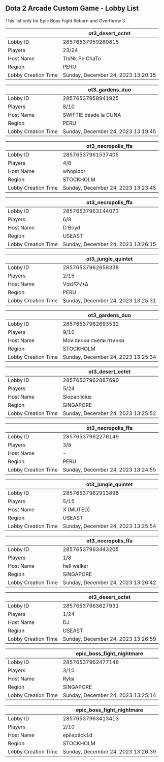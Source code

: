 ## Dota 2 Arcade Custom Game - Lobby List

This list only for Epic Boss Fight Reborn and Overthrow 3

|  | ot3_desert_octet |
| ------ | ------ |
| Lobby ID | 28576537959260815 |
| Players | 23/24 |
| Host Name | ThiNk Pe ChaTo |
| Region | PERU |
| Lobby Creation Time | Sunday, December 24, 2023 13:20:15 |


|  | ot3_gardens_duo |
| ------ | ------ |
| Lobby ID | 28576537958941925 |
| Players | 8/10 |
| Host Name | SWIFTIE desde la CUNA |
| Region | PERU |
| Lobby Creation Time | Sunday, December 24, 2023 13:19:45 |


|  | ot3_necropolis_ffa |
| ------ | ------ |
| Lobby ID | 28576537961537405 |
| Players | 4/8 |
| Host Name | whopidor |
| Region | STOCKHOLM |
| Lobby Creation Time | Sunday, December 24, 2023 13:23:45 |


|  | ot3_necropolis_ffa |
| ------ | ------ |
| Lobby ID | 28576537963144073 |
| Players | 6/8 |
| Host Name | D'Boyd |
| Region | USEAST |
| Lobby Creation Time | Sunday, December 24, 2023 13:26:15 |


|  | ot3_jungle_quintet |
| ------ | ------ |
| Lobby ID | 28576537962658338 |
| Players | 2/15 |
| Host Name | Vάιŝ♡√•∆ |
| Region | PERU |
| Lobby Creation Time | Sunday, December 24, 2023 13:25:31 |


|  | ot3_gardens_duo |
| ------ | ------ |
| Lobby ID | 28576537962693532 |
| Players | 9/10 |
| Host Name | Мои яички съели птички |
| Region | STOCKHOLM |
| Lobby Creation Time | Sunday, December 24, 2023 13:25:34 |


|  | ot3_desert_octet |
| ------ | ------ |
| Lobby ID | 28576537962887690 |
| Players | 5/24 |
| Host Name | Siopaolicius |
| Region | SINGAPORE |
| Lobby Creation Time | Sunday, December 24, 2023 13:25:52 |


|  | ot3_necropolis_ffa |
| ------ | ------ |
| Lobby ID | 28576537962276149 |
| Players | 3/8 |
| Host Name | - |
| Region | PERU |
| Lobby Creation Time | Sunday, December 24, 2023 13:24:55 |


|  | ot3_jungle_quintet |
| ------ | ------ |
| Lobby ID | 28576537962913896 |
| Players | 5/15 |
| Host Name | X (MUTED) |
| Region | USEAST |
| Lobby Creation Time | Sunday, December 24, 2023 13:25:54 |


|  | ot3_necropolis_ffa |
| ------ | ------ |
| Lobby ID | 28576537963443205 |
| Players | 1/8 |
| Host Name | hell walker |
| Region | SINGAPORE |
| Lobby Creation Time | Sunday, December 24, 2023 13:26:42 |


|  | ot3_desert_octet |
| ------ | ------ |
| Lobby ID | 28576537963627931 |
| Players | 1/24 |
| Host Name | DJ |
| Region | USEAST |
| Lobby Creation Time | Sunday, December 24, 2023 13:26:59 |


|  | epic_boss_fight_nightmare |
| ------ | ------ |
| Lobby ID | 28576537962477148 |
| Players | 3/10 |
| Host Name | Rylai |
| Region | SINGAPORE |
| Lobby Creation Time | Sunday, December 24, 2023 13:25:14 |


|  | epic_boss_fight_nightmare |
| ------ | ------ |
| Lobby ID | 28576537963413413 |
| Players | 2/10 |
| Host Name | epileptick1d |
| Region | STOCKHOLM |
| Lobby Creation Time | Sunday, December 24, 2023 13:26:39 |


